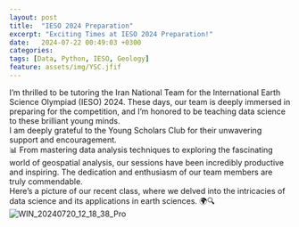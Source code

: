 ```yaml
---
layout: post
title:  "IESO 2024 Preparation"
excerpt: "Exciting Times at IESO 2024 Preparation!"
date:   2024-07-22 00:49:03 +0300
categories: 
tags: [Data, Python, IESO, Geology]
feature: assets/img/YSC.jfif
---
```

I’m thrilled to be tutoring the Iran National Team for the International Earth Science Olympiad (IESO) 2024. These days, our team is deeply immersed in preparing for the competition, and I’m honored to be teaching data science to these brilliant young minds. <br>
I am deeply grateful to the Young Scholars Club for their unwavering support and encouragement.<br>
📊 From mastering data analysis techniques to exploring the fascinating world of geospatial analysis, our sessions have been incredibly productive and inspiring. The dedication and enthusiasm of our team members are truly commendable.<br>
Here’s a picture of our recent class, where we delved into the intricacies of data science and its applications in earth sciences. 🌍🔍
![WIN_20240720_12_18_38_Pro](https://github.com/user-attachments/assets/811721bf-2db1-4dd7-9c83-284ecafa7667)
